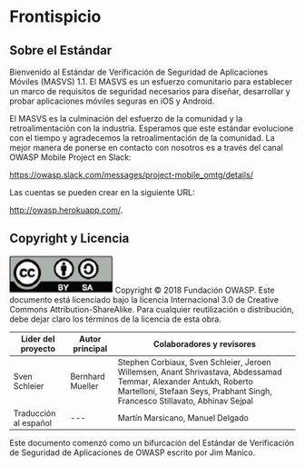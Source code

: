 # Frontispicio

## Sobre el Estándar

Bienvenido al Estándar de Verificación de Seguridad de Aplicaciones Móviles (MASVS) 1.1. El MASVS es un esfuerzo comunitario para establecer un marco de requisitos de seguridad necesarios para diseñar, desarrollar y probar aplicaciones móviles seguras en iOS y Android.

El MASVS es la culminación del esfuerzo de la comunidad y la retroalimentación con la industria. Esperamos que este estándar evolucione con el tiempo y agradecemos la retroalimentación de la comunidad. La mejor manera de ponerse en contacto con nosotros es a través del canal OWASP Mobile Project en Slack:

https://owasp.slack.com/messages/project-mobile_omtg/details/

Las cuentas se pueden crear en la siguiente URL:

http://owasp.herokuapp.com/.

## Copyright y Licencia

![license](images/license.png)
Copyright © 2018 Fundación OWASP. Este documento está licenciado bajo la licencia Internacional 3.0 de Creative Commons Attribution-ShareAlike. Para cualquier reutilización o distribución, debe dejar claro los términos de la licencia de esta obra.

| Líder del proyecto | Autor principal | Colaboradores y revisores
| --- | --- | --- |
| Sven Schleier | Bernhard Mueller | Stephen Corbiaux, Sven Schleier, Jeroen Willemsen, Anant Shrivastava, Abdessamad Temmar, Alexander Antukh, Roberto Martelloni, Stefaan Seys, Prabhant Singh, Francesco Stillavato, Abhinav Sejpal |
| Traducción al español | --- | Martín Marsicano, Manuel Delgado |

Este documento comenzó como un bifurcación del Estándar de Verificación de Seguridad de Aplicaciones de OWASP escrito por Jim Manico.